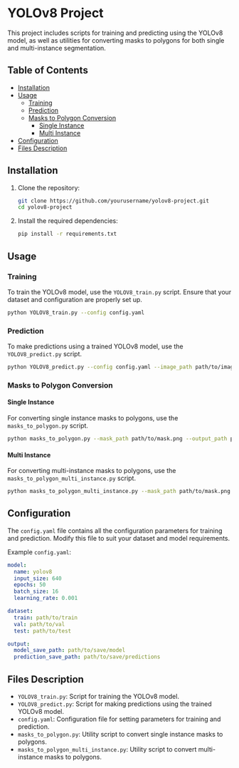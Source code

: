 # YOLOv8 Project

This project includes scripts for training and predicting using the YOLOv8 model, as well as utilities for converting masks to polygons for both single and multi-instance segmentation.

## Table of Contents
- [Installation](#installation)
- [Usage](#usage)
  - [Training](#training)
  - [Prediction](#prediction)
  - [Masks to Polygon Conversion](#masks-to-polygon-conversion)
    - [Single Instance](#single-instance)
    - [Multi Instance](#multi-instance)
- [Configuration](#configuration)
- [Files Description](#files-description)

## Installation

1. Clone the repository:
    ```sh
    git clone https://github.com/yourusername/yolov8-project.git
    cd yolov8-project
    ```

2. Install the required dependencies:
    ```sh
    pip install -r requirements.txt
    ```

## Usage

### Training

To train the YOLOv8 model, use the `YOLOV8_train.py` script. Ensure that your dataset and configuration are properly set up.

```sh
python YOLOV8_train.py --config config.yaml
```

### Prediction

To make predictions using a trained YOLOv8 model, use the `YOLOV8_predict.py` script.

```sh
python YOLOV8_predict.py --config config.yaml --image_path path/to/image.jpg
```

### Masks to Polygon Conversion

#### Single Instance

For converting single instance masks to polygons, use the `masks_to_polygon.py` script.

```sh
python masks_to_polygon.py --mask_path path/to/mask.png --output_path path/to/output.json
```

#### Multi Instance

For converting multi-instance masks to polygons, use the `masks_to_polygon_multi_instance.py` script.

```sh
python masks_to_polygon_multi_instance.py --mask_path path/to/mask.png --output_path path/to/output.json
```

## Configuration

The `config.yaml` file contains all the configuration parameters for training and prediction. Modify this file to suit your dataset and model requirements.

Example `config.yaml`:

```yaml
model:
  name: yolov8
  input_size: 640
  epochs: 50
  batch_size: 16
  learning_rate: 0.001

dataset:
  train: path/to/train
  val: path/to/val
  test: path/to/test

output:
  model_save_path: path/to/save/model
  prediction_save_path: path/to/save/predictions
```

## Files Description

- `YOLOV8_train.py`: Script for training the YOLOv8 model.
- `YOLOV8_predict.py`: Script for making predictions using the trained YOLOv8 model.
- `config.yaml`: Configuration file for setting parameters for training and prediction.
- `masks_to_polygon.py`: Utility script to convert single instance masks to polygons.
- `masks_to_polygon_multi_instance.py`: Utility script to convert multi-instance masks to polygons.
